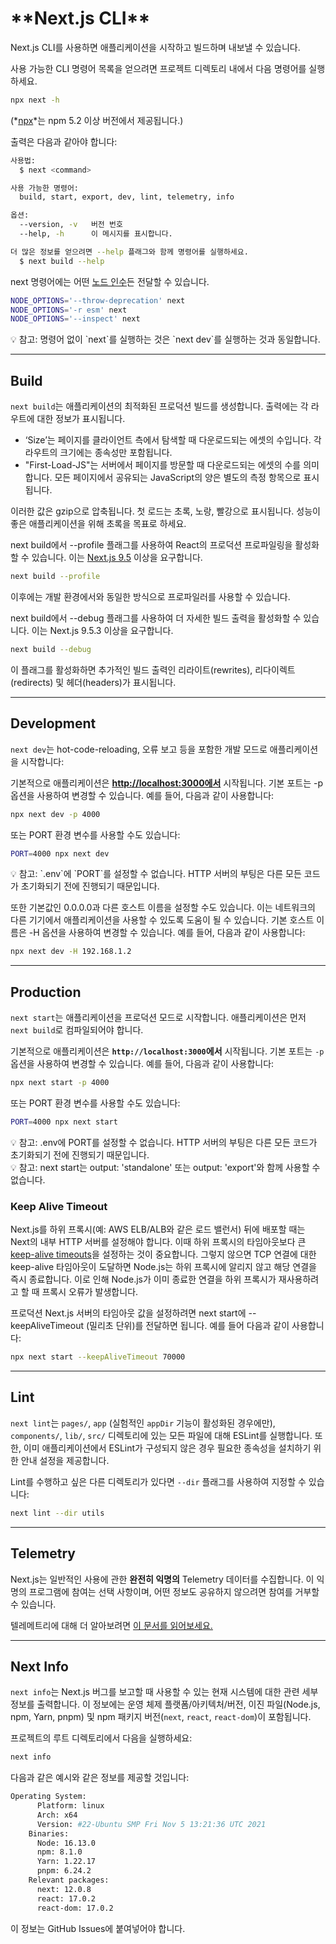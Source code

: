 # \***\*Next.js CLI\*\***

Next.js CLI를 사용하면 애플리케이션을 시작하고 빌드하며 내보낼 수 있습니다.

사용 가능한 CLI 명령어 목록을 얻으려면 프로젝트 디렉토리 내에서 다음 명령어를 실행하세요.

```bash
npx next -h
```

(*[npx](https://medium.com/@maybekatz/introducing-npx-an-npm-package-runner-55f7d4bd282b)*는 npm 5.2 이상 버전에서 제공됩니다.)

출력은 다음과 같아야 합니다:

```bash
사용법:
  $ next <command>

사용 가능한 명령어:
  build, start, export, dev, lint, telemetry, info

옵션:
  --version, -v   버전 번호
  --help, -h      이 메시지를 표시합니다.

더 많은 정보를 얻으려면 --help 플래그와 함께 명령어를 실행하세요.
  $ next build --help
```

next 명령어에는 어떤 [노드 인수](https://nodejs.org/api/cli.html#cli_node_options_options)든 전달할 수 있습니다.

```bash
NODE_OPTIONS='--throw-deprecation' next
NODE_OPTIONS='-r esm' next
NODE_OPTIONS='--inspect' next
```

<aside>
💡 참고: 명령어 없이 `next`를 실행하는 것은 `next dev`를 실행하는 것과 동일합니다.

</aside>

---

## Build

`next build`는 애플리케이션의 최적화된 프로덕션 빌드를 생성합니다. 출력에는 각 라우트에 대한 정보가 표시됩니다.

- ‘Size’는 페이지를 클라이언트 측에서 탐색할 때 다운로드되는 에셋의 수입니다. 각 라우트의 크기에는 종속성만 포함됩니다.
- "First-Load-JS"는 서버에서 페이지를 방문할 때 다운로드되는 에셋의 수를 의미합니다. 모든 페이지에서 공유되는 JavaScript의 양은 별도의 측정 항목으로 표시됩니다.

이러한 값은 gzip으로 압축됩니다. 첫 로드는 초록, 노랑, 빨강으로 표시됩니다. 성능이 좋은 애플리케이션을 위해 초록을 목표로 하세요.

next build에서 --profile 플래그를 사용하여 React의 프로덕션 프로파일링을 활성화할 수 있습니다. 이는 [Next.js 9.5](https://nextjs.org/blog/next-9-5) 이상을 요구합니다.

```bash
next build --profile
```

이후에는 개발 환경에서와 동일한 방식으로 프로파일러를 사용할 수 있습니다.

next build에서 --debug 플래그를 사용하여 더 자세한 빌드 출력을 활성화할 수 있습니다. 이는 Next.js 9.5.3 이상을 요구합니다.

```bash
next build --debug
```

이 플래그를 활성화하면 추가적인 빌드 출력인 리라이트(rewrites), 리다이렉트(redirects) 및 헤더(headers)가 표시됩니다.

---

## Development

`next dev`는 hot-code-reloading, 오류 보고 등을 포함한 개발 모드로 애플리케이션을 시작합니다:

기본적으로 애플리케이션은 **[http://localhost:3000에서](http://localhost:3000%EC%97%90%EC%84%9C/)** 시작됩니다. 기본 포트는 -p 옵션을 사용하여 변경할 수 있습니다. 예를 들어, 다음과 같이 사용합니다:

```bash
npx next dev -p 4000
```

또는 PORT 환경 변수를 사용할 수도 있습니다:

```bash
PORT=4000 npx next dev
```

<aside>
💡 참고: `.env`에 `PORT`를 설정할 수 없습니다. HTTP 서버의 부팅은 다른 모든 코드가 초기화되기 전에 진행되기 때문입니다.

</aside>

또한 기본값인 0.0.0.0과 다른 호스트 이름을 설정할 수도 있습니다. 이는 네트워크의 다른 기기에서 애플리케이션을 사용할 수 있도록 도움이 될 수 있습니다. 기본 호스트 이름은 -H 옵션을 사용하여 변경할 수 있습니다. 예를 들어, 다음과 같이 사용합니다:

```bash
npx next dev -H 192.168.1.2
```

---

## Production

`next start`는 애플리케이션을 프로덕션 모드로 시작합니다. 애플리케이션은 먼저 `next build`로 컴파일되어야 합니다.

기본적으로 애플리케이션은 **`http://localhost:3000`에서** 시작됩니다. 기본 포트는 `-p` 옵션을 사용하여 변경할 수 있습니다. 예를 들어, 다음과 같이 사용합니다:

```bash
npx next start -p 4000
```

또는 PORT 환경 변수를 사용할 수도 있습니다:

```bash
PORT=4000 npx next start
```

<aside>
💡 참고: .env에 PORT를 설정할 수 없습니다. HTTP 서버의 부팅은 다른 모든 코드가 초기화되기 전에 진행되기 때문입니다.

</aside>

<aside>
💡 참고: next start는 output: 'standalone' 또는 output: 'export'와 함께 사용할 수 없습니다.

</aside>

### Keep Alive Timeout

Next.js를 하위 프록시(예: AWS ELB/ALB와 같은 로드 밸런서) 뒤에 배포할 때는 Next의 내부 HTTP 서버를 설정해야 합니다. 이때 하위 프록시의 타임아웃보다 큰 [keep-alive timeouts](https://nodejs.org/api/http.html#http_server_keepalivetimeout)을 설정하는 것이 중요합니다. 그렇지 않으면 TCP 연결에 대한 keep-alive 타임아웃이 도달하면 Node.js는 하위 프록시에 알리지 않고 해당 연결을 즉시 종료합니다. 이로 인해 Node.js가 이미 종료한 연결을 하위 프록시가 재사용하려고 할 때 프록시 오류가 발생합니다.

프로덕션 Next.js 서버의 타임아웃 값을 설정하려면 next start에 --keepAliveTimeout (밀리초 단위)를 전달하면 됩니다. 예를 들어 다음과 같이 사용합니다:

```bash
npx next start --keepAliveTimeout 70000
```

---

## Lint

`next lint`는 `pages/`, `app` (실험적인 `appDir` 기능이 활성화된 경우에만), `components/`, `lib/`, `src/` 디렉토리에 있는 모든 파일에 대해 ESLint를 실행합니다. 또한, 이미 애플리케이션에서 ESLint가 구성되지 않은 경우 필요한 종속성을 설치하기 위한 안내 설정을 제공합니다.

Lint를 수행하고 싶은 다른 디렉토리가 있다면 `--dir` 플래그를 사용하여 지정할 수 있습니다:

```bash
next lint --dir utils
```

---

## Telemetry

Next.js는 일반적인 사용에 관한 **완전히 익명의** Telemetry 데이터를 수집합니다. 이 익명의 프로그램에 참여는 선택 사항이며, 어떤 정보도 공유하지 않으려면 참여를 거부할 수 있습니다.

텔레메트리에 대해 더 알아보려면 [이 문서를 읽어보세요.](https://nextjs.org/telemetry)

---

## Next Info

`next info`는 Next.js 버그를 보고할 때 사용할 수 있는 현재 시스템에 대한 관련 세부 정보를 출력합니다. 이 정보에는 운영 체제 플랫폼/아키텍처/버전, 이진 파일(Node.js, npm, Yarn, pnpm) 및 npm 패키지 버전(`next`, `react`, `react-dom`)이 포함됩니다.

프로젝트의 루트 디렉토리에서 다음을 실행하세요:

```bash
next info
```

다음과 같은 예시와 같은 정보를 제공할 것입니다:

```bash
Operating System:
      Platform: linux
      Arch: x64
      Version: #22-Ubuntu SMP Fri Nov 5 13:21:36 UTC 2021
    Binaries:
      Node: 16.13.0
      npm: 8.1.0
      Yarn: 1.22.17
      pnpm: 6.24.2
    Relevant packages:
      next: 12.0.8
      react: 17.0.2
      react-dom: 17.0.2
```

이 정보는 GitHub Issues에 붙여넣어야 합니다.
